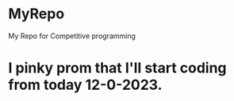 # MyRepo
My Repo for Competitive programming
# I pinky prom that I'll start coding from today 12-0-2023.